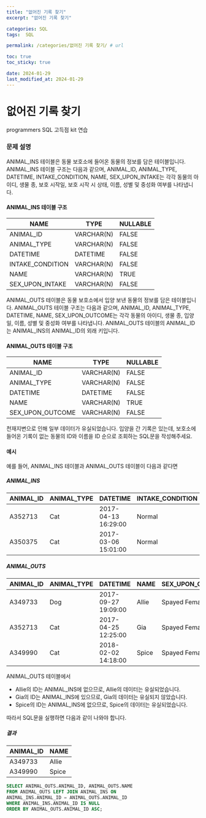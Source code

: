 ```yaml
---
title: "없어진 기록 찾기"
excerpt: "없어진 기록 찾기"

categories: SQL
tags:  SQL

permalink: /categories/없어진 기록 찾기/ # url

toc: true
toc_sticky: true

date: 2024-01-29
last_modified_at: 2024-01-29
---
```


# 없어진 기록 찾기

programmers SQL 고득점 kit 연습

### 문제 설명
ANIMAL_INS 테이블은 동물 보호소에 들어온 동물의 정보를 담은 테이블입니다. ANIMAL_INS 테이블 구조는 다음과 같으며, ANIMAL_ID, ANIMAL_TYPE, DATETIME, INTAKE_CONDITION, NAME, SEX_UPON_INTAKE는 각각 동물의 아이디, 생물 종, 보호 시작일, 보호 시작 시 상태, 이름, 성별 및 중성화 여부를 나타냅니다.

#### ANIMAL_INS 테이블 구조

| NAME             | TYPE        | NULLABLE |
|------------------|-------------|----------|
| ANIMAL_ID        | VARCHAR(N)  | FALSE    |
| ANIMAL_TYPE      | VARCHAR(N)  | FALSE    |
| DATETIME         | DATETIME    | FALSE    |
| INTAKE_CONDITION | VARCHAR(N)  | FALSE    |
| NAME             | VARCHAR(N)  | TRUE     |
| SEX_UPON_INTAKE  | VARCHAR(N)  | FALSE    |

ANIMAL_OUTS 테이블은 동물 보호소에서 입양 보낸 동물의 정보를 담은 테이블입니다. ANIMAL_OUTS 테이블 구조는 다음과 같으며, ANIMAL_ID, ANIMAL_TYPE, DATETIME, NAME, SEX_UPON_OUTCOME는 각각 동물의 아이디, 생물 종, 입양일, 이름, 성별 및 중성화 여부를 나타냅니다. ANIMAL_OUTS 테이블의 ANIMAL_ID는 ANIMAL_INS의 ANIMAL_ID의 외래 키입니다.

#### ANIMAL_OUTS 테이블 구조

| NAME             | TYPE        | NULLABLE |
|------------------|-------------|----------|
| ANIMAL_ID        | VARCHAR(N)  | FALSE    |
| ANIMAL_TYPE      | VARCHAR(N)  | FALSE    |
| DATETIME         | DATETIME    | FALSE    |
| NAME             | VARCHAR(N)  | TRUE     |
| SEX_UPON_OUTCOME | VARCHAR(N)  | FALSE    |

천재지변으로 인해 일부 데이터가 유실되었습니다. 입양을 간 기록은 있는데, 보호소에 들어온 기록이 없는 동물의 ID와 이름을 ID 순으로 조회하는 SQL문을 작성해주세요.

#### 예시
예를 들어, ANIMAL_INS 테이블과 ANIMAL_OUTS 테이블이 다음과 같다면

##### ANIMAL_INS

| ANIMAL_ID | ANIMAL_TYPE | DATETIME           | INTAKE_CONDITION | NAME | SEX_UPON_INTAKE |
|-----------|-------------|-------------------|------------------|------|-----------------|
| A352713   | Cat         | 2017-04-13 16:29:00| Normal           | Gia  | Spayed Female   |
| A350375   | Cat         | 2017-03-06 15:01:00| Normal           | Meo  | Neutered Male   |

##### ANIMAL_OUTS

| ANIMAL_ID | ANIMAL_TYPE | DATETIME           | NAME  | SEX_UPON_OUTCOME |
|-----------|-------------|-------------------|-------|------------------|
| A349733   | Dog         | 2017-09-27 19:09:00| Allie | Spayed Female    |
| A352713   | Cat         | 2017-04-25 12:25:00| Gia   | Spayed Female    |
| A349990   | Cat         | 2018-02-02 14:18:00| Spice | Spayed Female    |

ANIMAL_OUTS 테이블에서
- Allie의 ID는 ANIMAL_INS에 없으므로, Allie의 데이터는 유실되었습니다.
- Gia의 ID는 ANIMAL_INS에 있으므로, Gia의 데이터는 유실되지 않았습니다.
- Spice의 ID는 ANIMAL_INS에 없으므로, Spice의 데이터는 유실되었습니다.

따라서 SQL문을 실행하면 다음과 같이 나와야 합니다.

##### 결과

| ANIMAL_ID | NAME  |
|-----------|-------|
| A349733   | Allie |
| A349990   | Spice |

```sql
SELECT ANIMAL_OUTS.ANIMAL_ID, ANIMAL_OUTS.NAME
FROM ANIMAL_OUTS LEFT JOIN ANIMAL_INS ON
ANIMAL_INS.ANIMAL_ID = ANIMAL_OUTS.ANIMAL_ID
WHERE ANIMAL_INS.ANIMAL_ID IS NULL
ORDER BY ANIMAL_OUTS.ANIMAL_ID ASC;
```
